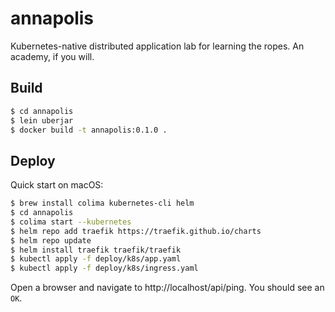 # annapolis

Kubernetes-native distributed application lab for learning the ropes. An academy, if you will.

## Build

```bash
$ cd annapolis
$ lein uberjar
$ docker build -t annapolis:0.1.0 .
```

## Deploy

Quick start on macOS:
```bash
$ brew install colima kubernetes-cli helm
$ cd annapolis
$ colima start --kubernetes
$ helm repo add traefik https://traefik.github.io/charts
$ helm repo update
$ helm install traefik traefik/traefik
$ kubectl apply -f deploy/k8s/app.yaml
$ kubectl apply -f deploy/k8s/ingress.yaml
```

Open a browser and navigate to http://localhost/api/ping. You should see an `OK`.
